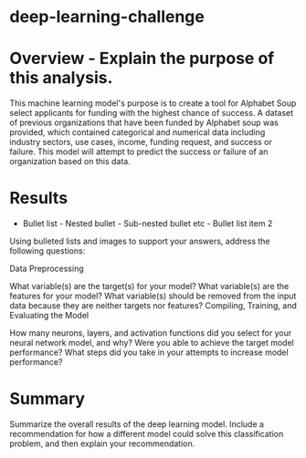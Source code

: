# deep-learning-challenge

# Overview - Explain the purpose of this analysis.

This machine learning model's purpose is to create a tool for Alphabet Soup select applicants for funding with the highest chance of success. A dataset of previous organizations that have been funded by Alphabet soup was provided, which contained categorical and numerical data including industry sectors, use cases, income, funding request, and success or failure. This model will attempt to predict the success or failure of an organization based on this data. 

# Results 

- Bullet list
              - Nested bullet
                  - Sub-nested bullet etc
          - Bullet list item 2 

Using bulleted lists and images to support your answers, address the following questions:

Data Preprocessing

What variable(s) are the target(s) for your model?
What variable(s) are the features for your model?
What variable(s) should be removed from the input data because they are neither targets nor features?
Compiling, Training, and Evaluating the Model

How many neurons, layers, and activation functions did you select for your neural network model, and why?
Were you able to achieve the target model performance?
What steps did you take in your attempts to increase model performance?

# Summary 

Summarize the overall results of the deep learning model. Include a recommendation for how a different model could solve this classification problem, and then explain your recommendation.
